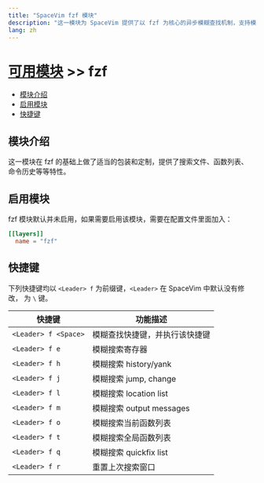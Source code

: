 ```yaml
---
title: "SpaceVim fzf 模块"
description: "这一模块为 SpaceVim 提供了以 fzf 为核心的异步模糊查找机制，支持模糊搜索文件、历史记录、函数列表等。"
lang: zh
---
```


# [可用模块](../) >> fzf

<!-- vim-markdown-toc GFM -->

- [模块介绍](#模块介绍)
- [启用模块](#启用模块)
- [快捷键](#快捷键)

<!-- vim-markdown-toc -->

## 模块介绍

这一模块在 fzf 的基础上做了适当的包装和定制，提供了搜索文件、函数列表、
命令历史等等特性。

## 启用模块

fzf 模块默认并未启用，如果需要启用该模块，需要在配置文件里面加入：

```toml
[[layers]]
  name = "fzf"
```

## 快捷键

下列快捷键均以 `<Leader> f` 为前缀键，`<Leader>` 在 SpaceVim 中默认没有修改，
为 `\` 键。

| 快捷键               | 功能描述                       |
| -------------------- | ------------------------------ |
| `<Leader> f <Space>` | 模糊查找快捷键，并执行该快捷键 |
| `<Leader> f e`       | 模糊搜索寄存器                 |
| `<Leader> f h`       | 模糊搜索 history/yank          |
| `<Leader> f j`       | 模糊搜索 jump, change          |
| `<Leader> f l`       | 模糊搜索 location list         |
| `<Leader> f m`       | 模糊搜索 output messages       |
| `<Leader> f o`       | 模糊搜索当前函数列表           |
| `<Leader> f t`       | 模糊搜索全局函数列表           |
| `<Leader> f q`       | 模糊搜索 quickfix list         |
| `<Leader> f r`       | 重置上次搜索窗口               |
